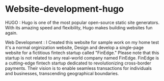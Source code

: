 # Website-development-hugo
HUGO :
    Hugo is one of the most popular open-source static site generators. With its amazing speed and flexibility, Hugo makes building websites fun again.
    
Web Development :
    I Created this website for sample work on my home test it's a normal orginization website,
    Design and develop a single-page website for a fictitious fintech startup called "FinEdge." Please note that this startup is not related to any real-world company named FinEdge.
    FinEdge is a cutting-edge fintech startup dedicated to revolutionizing cross-border payments. Their vision is to enable seamless transactions for individuals and businesses, transcending geographical boundaries.
  
